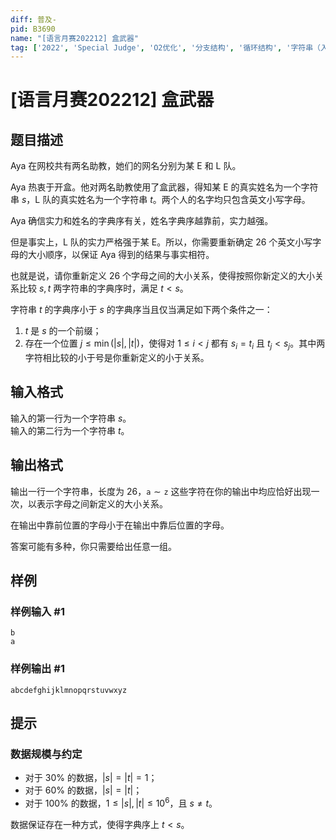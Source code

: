 ```yaml
---
diff: 普及-
pid: B3690
name: "[语言月赛202212] 盒武器"
tag: ['2022', 'Special Judge', 'O2优化', '分支结构', '循环结构', '字符串（入门）', '语言月赛']
---
```

# [语言月赛202212] 盒武器
## 题目描述

Aya 在网校共有两名助教，她们的网名分别为某 E 和 L 队。

Aya 热衷于开盒。他对两名助教使用了盒武器，得知某 E 的真实姓名为一个字符串 $s$，L 队的真实姓名为一个字符串 $t$。两个人的名字均只包含英文小写字母。

Aya 确信实力和姓名的字典序有关，姓名字典序越靠前，实力越强。

但是事实上，L 队的实力严格强于某 E。所以，你需要重新确定 $26$ 个英文小写字母的大小顺序，以保证 Aya 得到的结果与事实相符。

也就是说，请你重新定义 $26$ 个字母之间的大小关系，使得按照你新定义的大小关系比较 $s,t$ 两字符串的字典序时，满足 $t < s$。

字符串 $t$ 的字典序小于 $s$ 的字典序当且仅当满足如下两个条件之一：
1. $t$ 是 $s$ 的一个前缀；
2. 存在一个位置 $j \leq \min(|s|, |t|)$，使得对 $1 \leq i < j$ 都有 $s_i = t_i$ 且 $t_j < s_j$。其中两字符相比较的小于号是你重新定义的小于关系。
## 输入格式

输入的第一行为一个字符串 $s$。  
输入的第二行为一个字符串 $t$。
## 输出格式

输出一行一个字符串，长度为 $26$，$\texttt{a} \sim \texttt {z}$ 这些字符在你的输出中均应恰好出现一次，以表示字母之间新定义的大小关系。

在输出中靠前位置的字母小于在输出中靠后位置的字母。

答案可能有多种，你只需要给出任意一组。
## 样例

### 样例输入 #1
```
b
a

```
### 样例输出 #1
```
abcdefghijklmnopqrstuvwxyz
```
## 提示

### 数据规模与约定

- 对于 $30\%$ 的数据，$|s|=|t|=1$；
- 对于 $60\%$ 的数据，$|s|=|t|$；
- 对于 $100\%$ 的数据，$1 \le |s|,|t| \le 10^6$，且 $s \neq t$。

数据保证存在一种方式，使得字典序上 $t<s$。
